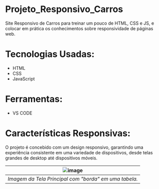 # Projeto_Responsivo_Carros

Site Responsivo de Carros para treinar um pouco de HTML, CSS e JS, e colocar em prática os conhecimentos sobre responsividade de páginas web.

# Tecnologias Usadas:

- HTML
- CSS
- JavaScript

# Ferramentas:

- VS CODE

# Características Responsivas:

O projeto é concebido com um design responsivo, garantindo uma experiência consistente em uma variedade de dispositivos, desde telas grandes de desktop até dispositivos móveis.

| ![image](https://github.com/devBrait/Projeto_Responsivo_Carros/assets/121905548/d236f299-50c1-462d-8857-f9f40ceae08f) |
|:--:|
| *Imagem da Tela Principal com "borda" em uma tabela.* |

